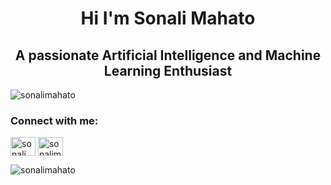 <h1 align="center">Hi I'm Sonali Mahato</h1>
<h2 align="center">A passionate Artificial Intelligence and Machine Learning Enthusiast</h2>

<p align="left"> <img src="https://komarev.com/ghpvc/?username=sonalimahato&label=Profile%20views&color=0e75b6&style=flat" alt="sonalimahato" /> </p>
<h3 align="left">Connect with me:</h3>
<p align="left">
<a href="https://x.com/Sonali66281" target="blank"><img align="center" src="https://cdn.worldvectorlogo.com/logos/twitter-3.svg" alt="sonali_mahato" height="30" width="40" /></a>
<a href="https://linkedin.com/in/sonali-mahato-33b36828b/" target="blank"><img align="center" src="https://cdn.worldvectorlogo.com/logos/linkedin-icon-3.svg" alt="sonalimahato" height="30" width="40" /></a>
</p>

<p><img align="left" src="https://github-readme-stats.vercel.app/api/top-langs?username=sonalimahato&show_icons=true&locale=en&layout=compact" alt="sonalimahato" /></p>


